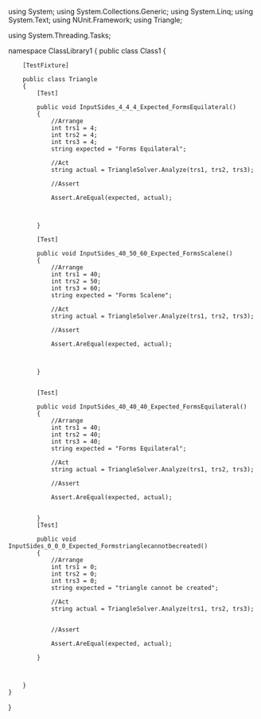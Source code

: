 using System;
using System.Collections.Generic;
using System.Linq;
using System.Text;
using NUnit.Framework;
using Triangle;

using System.Threading.Tasks;

namespace ClassLibrary1
{
    public class Class1
    {

        [TestFixture]

        public class Triangle
        {
            [Test]

            public void InputSides_4_4_4_Expected_FormsEquilateral()
            {
                //Arrange
                int trs1 = 4;
                int trs2 = 4;
                int trs3 = 4;
                string expected = "Forms Equilateral";

                //Act
                string actual = TriangleSolver.Analyze(trs1, trs2, trs3);

                //Assert

                Assert.AreEqual(expected, actual);



            }

            [Test]

            public void InputSides_40_50_60_Expected_FormsScalene()
            {
                //Arrange
                int trs1 = 40;
                int trs2 = 50;
                int trs3 = 60;
                string expected = "Forms Scalene";

                //Act
                string actual = TriangleSolver.Analyze(trs1, trs2, trs3);

                //Assert

                Assert.AreEqual(expected, actual);



            }


            [Test]

            public void InputSides_40_40_40_Expected_FormsEquilateral()
            {
                //Arrange
                int trs1 = 40;
                int trs2 = 40;
                int trs3 = 40;
                string expected = "Forms Equilateral";

                //Act
                string actual = TriangleSolver.Analyze(trs1, trs2, trs3);

                //Assert

                Assert.AreEqual(expected, actual);


            }
            [Test]

            public void InputSides_0_0_0_Expected_Formstrianglecannotbecreated()
            {
                //Arrange
                int trs1 = 0;
                int trs2 = 0;
                int trs3 = 0;
                string expected = "triangle cannot be created";

                //Act
                string actual = TriangleSolver.Analyze(trs1, trs2, trs3);


                //Assert

                Assert.AreEqual(expected, actual);

            }



        }
    }
}
